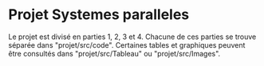 # Projet Systemes paralleles

Le projet est divisé en parties 1, 2, 3 et 4. Chacune de ces parties se trouve séparée dans "projet/src/code". Certaines tables et graphiques peuvent être consultés dans "projet/src/Tableau" ou "projet/src/Images".